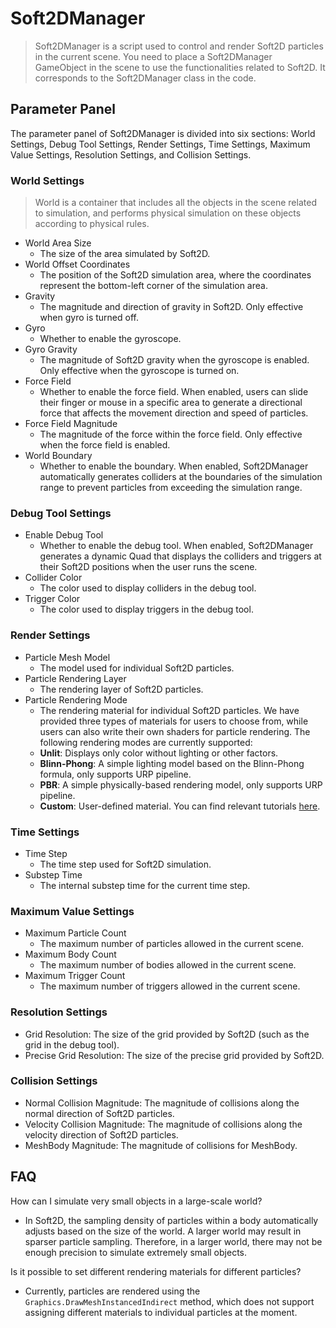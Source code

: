 # Soft2DManager

> Soft2DManager is a script used to control and render Soft2D particles in the current scene. You need to place a Soft2DManager GameObject in the scene to use the functionalities related to Soft2D. It corresponds to the Soft2DManager class in the code.

## Parameter Panel

The parameter panel of Soft2DManager is divided into six sections: World Settings, Debug Tool Settings, Render Settings, Time Settings, Maximum Value Settings, Resolution Settings, and Collision Settings.

### World Settings

> World is a container that includes all the objects in the scene related to simulation, and performs physical simulation on these objects according to physical rules.

- World Area Size
  - The size of the area simulated by Soft2D.
- World Offset Coordinates
  - The position of the Soft2D simulation area, where the coordinates represent the bottom-left corner of the simulation area.
- Gravity
  - The magnitude and direction of gravity in Soft2D. Only effective when gyro is turned off.
- Gyro
  - Whether to enable the gyroscope.
- Gyro Gravity
  - The magnitude of Soft2D gravity when the gyroscope is enabled. Only effective when the gyroscope is turned on.
- Force Field
  - Whether to enable the force field. When enabled, users can slide their finger or mouse in a specific area to generate a directional force that affects the movement direction and speed of particles.
- Force Field Magnitude
  - The magnitude of the force within the force field. Only effective when the force field is enabled.
- World Boundary
  - Whether to enable the boundary. When enabled, Soft2DManager automatically generates colliders at the boundaries of the simulation range to prevent particles from exceeding the simulation range.

### Debug Tool Settings

- Enable Debug Tool
  - Whether to enable the debug tool. When enabled, Soft2DManager generates a dynamic Quad that displays the colliders and triggers at their Soft2D positions when the user runs the scene.
- Collider Color
  - The color used to display colliders in the debug tool.
- Trigger Color
  - The color used to display triggers in the debug tool.

### Render Settings

- Particle Mesh Model
  - The model used for individual Soft2D particles.
- Particle Rendering Layer
  - The rendering layer of Soft2D particles.
- Particle Rendering Mode
  - The rendering material for individual Soft2D particles. We have provided three types of materials for users to choose from, while users can also write their own shaders for particle rendering. The following rendering modes are currently supported:
  - **Unlit**: Displays only color without lighting or other factors.
  - **Blinn-Phong**: A simple lighting model based on the Blinn-Phong formula, only supports URP pipeline.
  - **PBR**: A simple physically-based rendering model, only supports URP pipeline.
  - **Custom**: User-defined material. You can find relevant tutorials [here](./CustomShader.md).

### Time Settings

- Time Step
  - The time step used for Soft2D simulation.
- Substep Time
  - The internal substep time for the current time step.

### Maximum Value Settings

- Maximum Particle Count
  - The maximum number of particles allowed in the current scene.
- Maximum Body Count
  - The maximum number of bodies allowed in the current scene.
- Maximum Trigger Count
  - The maximum number of triggers allowed in the current scene.

### Resolution Settings

- Grid Resolution: The size of the grid provided by Soft2D (such as the grid in the debug tool).
- Precise Grid Resolution: The size of the precise grid provided by Soft2D.

### Collision Settings

- Normal Collision Magnitude: The magnitude of collisions along the normal direction of Soft2D particles.
- Velocity Collision Magnitude: The magnitude of collisions along the velocity direction of Soft2D particles.
- MeshBody Magnitude: The magnitude of collisions for MeshBody.

## FAQ

How can I simulate very small objects in a large-scale world?

- In Soft2D, the sampling density of particles within a body automatically adjusts based on the size of the world. A larger world may result in sparser particle sampling. Therefore, in a larger world, there may not be enough precision to simulate extremely small objects.

Is it possible to set different rendering materials for different particles?

- Currently, particles are rendered using the `Graphics.DrawMeshInstancedIndirect` method, which does not support assigning different materials to individual particles at the moment.